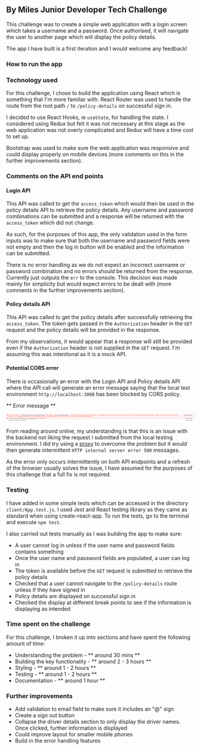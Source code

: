 ## By Miles Junior Developer Tech Challenge

This challenge was to create a simple web application with a login screen which takes a username and a password. Once authorised, it will navigate the user to another page which will display the policy details.

The app I have built is a first iteration and I would welcome any feedback!

### How to run the app



### Technology used

For this challenge, I chose to build the application using React which is something that I'm more familiar with. React Router was used to handle the route from the root path `/` to `/policy-details` on successful sign in.

I decided to use React Hooks, ie `useState`, for handling the state. I considered using Redux but felt it was not necessary at this stage as the web application was not overly complicated and Redux will have a time cost to set up.

Bootstrap was used to make sure the web application was responsive and could display properly on mobile devices (more comments on this in the further improvements section).

### Comments on the API end points

#### Login API

This API was called to get the `access_token` which would then be used in the policy details API to retrieve the policy details. Any username and password combinations can be submitted and a response will be returned with the `access_token` which did not change. 

As such, for the purposes of this app, the only validation used in the form inputs was to make sure that both the username and password fields were not empty and then the log in button will be enabled and the information can be submitted.

There is no error handling as we do not expect an incorrect username or password combination and no errors should be returned from the response. Currently just outputs the `err` to the console. This decision was made mainly for simplicity but would expect errors to be dealt with (more comments in the further improvements section).

#### Policy details API

This API was called to get the policy details after successfully retrieving the `access_token`. The token gets passed in the `Authorization` header in the `GET` request and the policy details will be provided in the response.

From my observations, it would appear that a response will still be provided even if the `Authorization` header is not supplied in the `GET` request. I'm assuming this was intentional as it is a mock API.

#### Potential CORS error

There is occasionally an error with the Login API and Policy details API where the API call will generate an error message saying that the local test environment `http://localhost:3000` has been blocked by CORS policy.

** Error message **

<img src='./CORSerror.PNG'>

From reading around online, my understanding is that this is an issue with the backend not liking the request I submitted from the local testing environment. I did try using a [proxy](https://cors-anywhere.herokuapp.com/) to overcome the problem but it would then generate intermittent `HTTP internal server error 500` messages.

As the error only occurs intermittently on both API endpoints and a refresh of the browser usually solves the issue, I have assumed for the purposes of this challenge that a full fix is not required. 

### Testing

I have added in some simple tests which can be accessed in the directory `client/App.test.js`. I used Jest and React testing library as they came as standard when using create-react-app. To run the tests, go to the terminal and execute `npm test`.

I also carried out tests manually as I was building the app to make sure:

* A user cannot log in unless if the user name and password fields contains something
* Once the user name and password fields are populated, a user can log in
* The token is available before the `GET` request is submitted to retrieve the policy details
* Checked that a user cannot navigate to the `/policy-details` route unless if they have signed in
* Policy details are displayed on successful sign in
* Checked the display at different break points to see if the information is displaying as intended


### Time spent on the challenge

For this challenge, I broken it up into sections and have spent the following amount of time:

* Understanding the problem - ** around 30 mins **
* Building the key functionality - ** around 2 - 3 hours **
* Styling  -  ** around 1 - 2 hours **
* Testing - ** around 1 - 2 hours **
* Documentation - ** around 1 hour **

### Further improvements

* Add validation to email field to make sure it includes an "@" sign
* Create a sign out button
* Collapse the driver details section to only display the driver names. Once clicked, further information is displayed
* Could improve layout for smaller mobile phones
* Build in the error handling features

